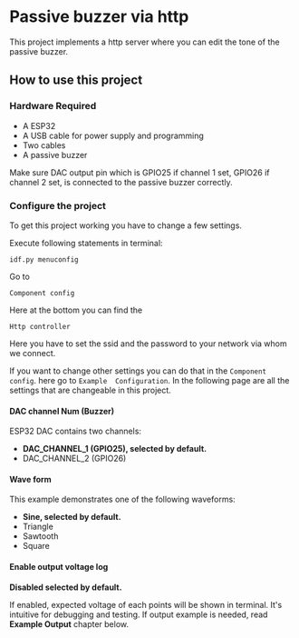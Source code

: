 # Passive buzzer via http

This project implements a http server where you can edit the tone of the passive buzzer.

## How to use this project

### Hardware Required

* A ESP32
* A USB cable for power supply and programming
* Two cables
* A passive buzzer

Make sure DAC output pin which is GPIO25 if channel 1 set, GPIO26 if channel 2 set, is connected to the passive buzzer correctly.

### Configure the project
To get this project working you have to change a few settings.

Execute following statements in terminal:

```
idf.py menuconfig
```

Go to 
```
Component config
```

Here at the bottom you can find the 
```
Http controller
```

Here you have to set the ssid and the password to your network via whom we connect.

If you want to change other settings you can do that in the ```Component config```. here go to ```Example  Configuration```.
In the following page are all the settings that are changeable in this project.

#### DAC channel Num (Buzzer)

ESP32 DAC contains two channels:
 * **DAC_CHANNEL_1 (GPIO25), selected by default.**
 * DAC_CHANNEL_2 (GPIO26)

#### Wave form

This example demonstrates one of the following waveforms:
* **Sine, selected by default.**
* Triangle
* Sawtooth
* Square

#### Enable output voltage log

**Disabled selected by default.**

If enabled, expected voltage of each points will be shown in terminal. It's intuitive for debugging and testing. If output example is needed, read **Example Output** chapter below.